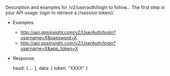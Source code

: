 Description and examples for /v2/userauth/login to follow...
The first step in your API usage: login to retrieve a //session token//.
  * Examples:
    * http://api.gpsinsight.com/v2/UserAuth/login?username=X&password=X
    * http://api.gpsinsight.com/v2/UserAuth/login?username=X&app_token=X
  * Response:

    head: { ... },
    data: { 
        token: "XXXX" 
    }
